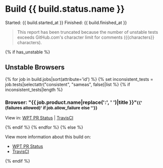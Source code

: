 # Build {{ build.status.name }}

Started: {{ build.started_at }}
Finished: {{ build.finished_at }}

> This report has been truncated because the number of unstable tests exceeds GitHub.com's character limit for comments ({{characters}} characters).


{% if has_unstable %}
<h2>Unstable Browsers</h2>
  {% for job in build.jobs|sort(attribute='id') %}
  {% set inconsistent_tests = job.tests|selectattr("consistent", "sameas", false)|list %}
  {% if inconsistent_tests|length %}
  <h3>Browser: "{{ job.product.name|replace(':', ' ')|title }}"<small>{{' (failures allowed)' if job.allow_failure else ''}}</small></h3>
  <p>View in: <a href="http://{{app_domain}}/job/{{job.number}}">WPT PR Status</a> |
      <a href="https://travis-ci.org/{{org_name}}/{{repo_name}}/jobs/{{job.id}}">TravisCI</a></p>
  {% endif %}
  {% endfor %}
{% else %}

View more information about this build on:

- [WPT PR Status](http://{{app_domain}}/build/{{build.number}})
- [TravisCI](https://travis-ci.org/{{org_name}}/{{repo_name}}/builds/{{build.id}})

{% endif %}
